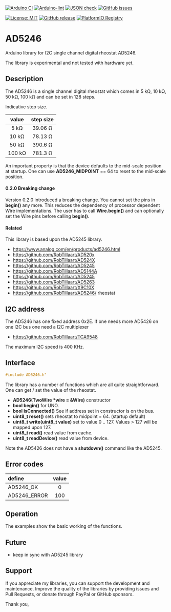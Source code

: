 
[![Arduino CI](https://github.com/RobTillaart/AD5246/workflows/Arduino%20CI/badge.svg)](https://github.com/marketplace/actions/arduino_ci)
[![Arduino-lint](https://github.com/RobTillaart/AD5246/actions/workflows/arduino-lint.yml/badge.svg)](https://github.com/RobTillaart/AD5246/actions/workflows/arduino-lint.yml)
[![JSON check](https://github.com/RobTillaart/AD5246/actions/workflows/jsoncheck.yml/badge.svg)](https://github.com/RobTillaart/AD5246/actions/workflows/jsoncheck.yml)
[![GitHub issues](https://img.shields.io/github/issues/RobTillaart/AD5246.svg)](https://github.com/RobTillaart/AD5246/issues)

[![License: MIT](https://img.shields.io/badge/license-MIT-green.svg)](https://github.com/RobTillaart/AD5246/blob/master/LICENSE)
[![GitHub release](https://img.shields.io/github/release/RobTillaart/AD5246.svg?maxAge=3600)](https://github.com/RobTillaart/AD5246/releases)
[![PlatformIO Registry](https://badges.registry.platformio.org/packages/robtillaart/library/AD5246.svg)](https://registry.platformio.org/libraries/robtillaart/AD5246)


# AD5246

Arduino library for I2C single channel digital rheostat AD5246.

The library is experimental and not tested with hardware yet.


## Description

The AD5246 is a single channel digital rheostat which comes in
5 kΩ, 10 kΩ, 50 kΩ, 100 kΩ and can be set in 128 steps.

Indicative step size.

|   value  |  step size  |
|:--------:|:-----------:|
|    5 kΩ  |   39.06 Ω   |
|   10 kΩ  |   78.13 Ω   |
|   50 kΩ  |   390.6 Ω   |
|  100 kΩ  |   781.3 Ω   |


An important property is that the device defaults to the mid-scale position at startup.
One can use **AD5246_MIDPOINT** == 64 to reset to the mid-scale position.


#### 0.2.0 Breaking change

Version 0.2.0 introduced a breaking change.
You cannot set the pins in **begin()** any more.
This reduces the dependency of processor dependent Wire implementations.
The user has to call **Wire.begin()** and can optionally set the Wire pins 
before calling **begin()**.


#### Related

This library is based upon the AD5245 library.

- https://www.analog.com/en/products/ad5246.html
- https://github.com/RobTillaart/AD520x
- https://github.com/RobTillaart/AD524X
- https://github.com/RobTillaart/AD5245
- https://github.com/RobTillaart/AD5144A
- https://github.com/RobTillaart/AD5245
- https://github.com/RobTillaart/AD5263
- https://github.com/RobTillaart/X9C10X
- https://github.com/RobTillaart/AD5246/  rheostat


## I2C address

The AD5246 has one fixed address 0x2E.
If one needs more AD5426 on one I2C bus one need a I2C multiplexer 
- https://github.com/RobTillaart/TCA9548

The maximum I2C speed is 400 KHz.


## Interface

```cpp
#include AD5246.h"
```

The library has a number of functions which are all quite straightforward.
One can get / set the value of the rheostat.

- **AD5246(TwoWire \*wire = &Wire)** constructor
- **bool begin()** for UNO.
- **bool isConnected()** See if address set in constructor is on the bus.
- **uint8_t reset()** sets rheostat to midpoint = 64. (startup default)
- **uint8_t write(uint8_t value)** set to value 0 .. 127.
Values > 127 will be mapped upon 127.
- **uint8_t read()** read value from cache.
- **uint8_t readDevice()** read value from device.

Note the AD5426 does not have a **shutdown()** command like the AD5245.


## Error codes

|  define        |  value  |
|:---------------|:-------:|
|  AD5246_OK     |   0     |
|  AD5246_ERROR  |  100    |


## Operation

The examples show the basic working of the functions.


## Future

- keep in sync with AD5245 library


## Support

If you appreciate my libraries, you can support the development and maintenance.
Improve the quality of the libraries by providing issues and Pull Requests, or
donate through PayPal or GitHub sponsors.

Thank you,

